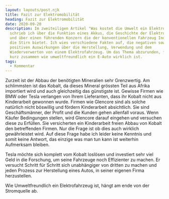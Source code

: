 ```yaml
---
layout: layouts/post.njk
title: Fazit zur Elektromobilität
heading: Fazit zur Elektromobilität
date: 2020-09-20
description: Im zweiteiligen Artikel "Was kostet die Umwelt ein Elektroauto"
  schrieb ich über die Funktion eines Akkus, die Geschichte der Elektromobilität
  und über einen führenden Konzern die der konventionellen Fahrzeug Industrie
  die Stirn bietet. Ich wies verschiedene Fakten auf, die negativen sowie die
  positiven Auswirkungen über die Herstellung, Verwendung und dem
  Wiederverwerten von einem Elektrofahrzeug. Um das Thema abzurunden, fasse ich
  kurz zusammen wie umweltfreundlich ein E-Auto wirklich ist.
tags:
  - Kommentar
---
```

Zurzeit ist der Abbau der benötigten Mineralien sehr Grenzwertig. Am schlimmsten ist das Kobalt, da dieses Mineral grössten Teil aus Afrika importiert wird und auch gleichzeitig das günstigste ist. Gewisse Firmen wie BMW oder Tesla verlangen von Ihrem Lieferanten, dass ihr Kobalt nicht aus Kinderarbeit gewonnen wurde. Firmen wie Glencore sind als solche natürlich nicht böswillig und fördern Kinderarbeit absichtlich. Sie sind Geschäftsmänner, der Profit und die Kunden gehen allenfall voraus. Wenn Käufer Bedingungen stellen, wird Glencore darauf eingehen und versuchen diese zu Erfüllen. Sie versicherten ein Kinderarbeit freien Abbau von Kobalt den betreffenden Firmen. Nur die Frage ist ob dies auch wirklich gewährleistet wird. Auf diese Frage habe ich leider keine Kenntnis und somit keine Antwort, das einzige was man tun kann ist weiterhin Aufmerksam bleiben.

Tesla möchte sich komplett vom Kobalt loslösen und investiert sehr viel Geld in die Forschung, um seine Fahrzeuge noch Effizienter zu machen. Er versucht Schritt für Schritt sich unabhängiger von dritten zu machen und jeden Prozess zur Herstellung eines Autos, in seiner eigenen Firma herzustellen.  

Wie Umweltfreundlich ein Elektrofahrzeug ist, hängt am ende von der Stromquelle ab.